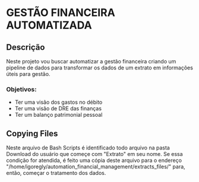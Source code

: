 # GESTÃO FINANCEIRA AUTOMATIZADA

## Descrição
Neste projeto vou buscar automatizar a gestão financeira criando um pipeline de dados para transformar os dados de um extrato em informações úteis 
para gestão.

### Objetivos:
- Ter uma visão dos gastos no débito
- Ter uma visão de DRE das finanças
- Ter um balanço patrimonial pessoal

## Copying Files
Neste arquivo de Bash Scripts é identificado todo arquivo na pasta Download do usuário que começe com "Extrato" em seu nome. Se essa condição for atendida, é feito uma cópia deste arquivo para o endereço "/home/igoregly/automation_financial_management/extracts_files/" para, então, começar o tratamento dos dados.